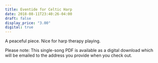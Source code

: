 ```yaml
---
title: Eventide for Celtic Harp
date: 2018-08-11T23:40:26-04:00
draft: false
display_price: "3.00"
digital: true
---
```


<p class="lead"> A peaceful piece.  Nice for harp therapy playing.</p>
<p>Please note: This single-song PDF is available as a digital download which will be emailed to the address you provide when you check out.</p>
